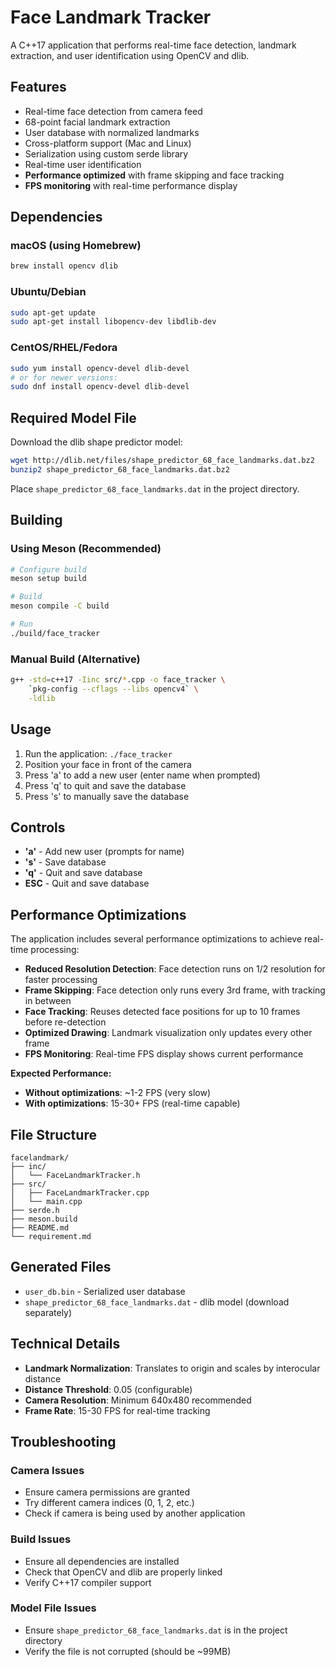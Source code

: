 # Face Landmark Tracker

A C++17 application that performs real-time face detection, landmark extraction, and user identification using OpenCV and dlib.

## Features

- Real-time face detection from camera feed
- 68-point facial landmark extraction
- User database with normalized landmarks
- Cross-platform support (Mac and Linux)
- Serialization using custom serde library
- Real-time user identification
- **Performance optimized** with frame skipping and face tracking
- **FPS monitoring** with real-time performance display

## Dependencies

### macOS (using Homebrew)
```bash
brew install opencv dlib
```

### Ubuntu/Debian
```bash
sudo apt-get update
sudo apt-get install libopencv-dev libdlib-dev
```

### CentOS/RHEL/Fedora
```bash
sudo yum install opencv-devel dlib-devel
# or for newer versions:
sudo dnf install opencv-devel dlib-devel
```

## Required Model File

Download the dlib shape predictor model:
```bash
wget http://dlib.net/files/shape_predictor_68_face_landmarks.dat.bz2
bunzip2 shape_predictor_68_face_landmarks.dat.bz2
```

Place `shape_predictor_68_face_landmarks.dat` in the project directory.

## Building

### Using Meson (Recommended)
```bash
# Configure build
meson setup build

# Build
meson compile -C build

# Run
./build/face_tracker
```

### Manual Build (Alternative)
```bash
g++ -std=c++17 -Iinc src/*.cpp -o face_tracker \
    `pkg-config --cflags --libs opencv4` \
    -ldlib
```

## Usage

1. Run the application: `./face_tracker`
2. Position your face in front of the camera
3. Press 'a' to add a new user (enter name when prompted)
4. Press 'q' to quit and save the database
5. Press 's' to manually save the database

## Controls

- **'a'** - Add new user (prompts for name)
- **'s'** - Save database
- **'q'** - Quit and save database
- **ESC** - Quit and save database

## Performance Optimizations

The application includes several performance optimizations to achieve real-time processing:

- **Reduced Resolution Detection**: Face detection runs on 1/2 resolution for faster processing
- **Frame Skipping**: Face detection only runs every 3rd frame, with tracking in between
- **Face Tracking**: Reuses detected face positions for up to 10 frames before re-detection
- **Optimized Drawing**: Landmark visualization only updates every other frame
- **FPS Monitoring**: Real-time FPS display shows current performance

**Expected Performance:**
- **Without optimizations**: ~1-2 FPS (very slow)
- **With optimizations**: 15-30+ FPS (real-time capable)

## File Structure

```
facelandmark/
├── inc/
│   └── FaceLandmarkTracker.h
├── src/
│   ├── FaceLandmarkTracker.cpp
│   └── main.cpp
├── serde.h
├── meson.build
├── README.md
└── requirement.md
```

## Generated Files

- `user_db.bin` - Serialized user database
- `shape_predictor_68_face_landmarks.dat` - dlib model (download separately)

## Technical Details

- **Landmark Normalization**: Translates to origin and scales by interocular distance
- **Distance Threshold**: 0.05 (configurable)
- **Camera Resolution**: Minimum 640x480 recommended
- **Frame Rate**: 15-30 FPS for real-time tracking

## Troubleshooting

### Camera Issues
- Ensure camera permissions are granted
- Try different camera indices (0, 1, 2, etc.)
- Check if camera is being used by another application

### Build Issues
- Ensure all dependencies are installed
- Check that OpenCV and dlib are properly linked
- Verify C++17 compiler support

### Model File Issues
- Ensure `shape_predictor_68_face_landmarks.dat` is in the project directory
- Verify the file is not corrupted (should be ~99MB)
